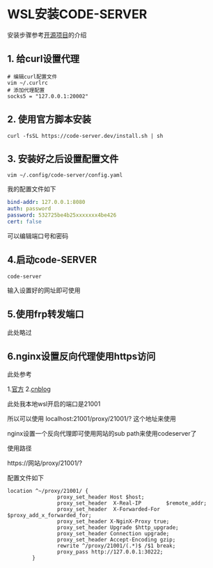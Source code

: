 # WSL安装CODE-SERVER
安装步骤参考[开源项目](https://github.com/coder/code-server)的介绍

## 1. 给curl设置代理
```shell
# 编辑curl配置文件
vim ~/.curlrc
# 添加代理配置
socks5 = "127.0.0.1:20002"
```

## 2. 使用官方脚本安装
```shell
curl -fsSL https://code-server.dev/install.sh | sh
```

## 3. 安装好之后设置配置文件

```shell
vim ~/.config/code-server/config.yaml
```

我的配置文件如下

```yaml
bind-addr: 127.0.0.1:8080
auth: password
password: 532725be4b25xxxxxxx4be426
cert: false
```

可以编辑端口号和密码

## 4.启动code-SERVER
```shell
code-server
```

输入设置好的网址即可使用

## 5.使用frp转发端口

此处略过

## 6.nginx设置反向代理使用https访问


此处参考

1.[官方](https://coder.com/docs/code-server/latest/guide#using-a-subpath)
2.[cnblog](https://www.cnblogs.com/woshimrf/p/nginx-proxy-rewrite-url.html)


此处我本地wsl开启的端口是21001

所以可以使用 localhost:21001/proxy/21001/? 这个地址来使用

nginx设置一个反向代理即可使用网站的sub path来使用codeserver了

使用路径

https://网站/proxy/21001/?

配置文件如下
```
location ^~/proxy/21001/ {
                proxy_set_header Host $host;
                proxy_set_header  X-Real-IP        $remote_addr;
                proxy_set_header  X-Forwarded-For  $proxy_add_x_forwarded_for;
                proxy_set_header X-NginX-Proxy true;
                proxy_set_header Upgrade $http_upgrade;
                proxy_set_header Connection upgrade;
                proxy_set_header Accept-Encoding gzip;
                rewrite ^/proxy/21001/(.*)$ /$1 break;
                proxy_pass http://127.0.0.1:30222;
        }
```

